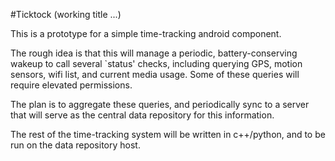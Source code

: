 #Ticktock (working title ...)

This is a prototype for a simple time-tracking android component.

The rough idea is that this will manage a periodic, battery-conserving wakeup to
call several `status' checks, including querying GPS, motion sensors, wifi list,
and current media usage. Some of these queries will require elevated
permissions.

The plan is to aggregate these queries, and periodically sync to a server that
will serve as the central data repository for this information.

The rest of the time-tracking system will be written in c++/python, and to be
run on the data repository host.


